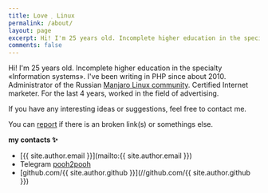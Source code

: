 ```yaml
---
title: Love  Linux
permalink: /about/
layout: page
excerpt: Hi! I'm 25 years old. Incomplete higher education in the specialty «Information systems». I've been writing in PHP since about 2010. Administrator of the Russian Manjaro Linux community. Certified Internet marketer. For the last 4 years, worked in the field of advertising.
comments: false
---
```


Hi! I'm 25 years old. Incomplete higher education in the specialty «Information systems». I've been writing in PHP since about 2010. Administrator of the Russian <a target="_blank" href="https://manjaro.ru">Manjaro Linux community</a>. Certified Internet marketer. For the last 4 years, worked in the field of advertising.

If you have any interesting ideas or suggestions, feel free to contact me.

You can [report](http://github.com/pooh2pooh/pooh2pooh.github.io/issues/new) if there is an broken link(s) or somethings else.

**my contacts ✨**

- [{{ site.author.email }}](mailto:{{ site.author.email }})
- Telegram [pooh2pooh](//t.me/pooh2pooh)
- [github.com/{{ site.author.github }}](//github.com/{{ site.author.github }})
